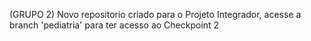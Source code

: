 (GRUPO 2) Novo repositorio criado para o Projeto Integrador, acesse a branch 'pediatria' para ter acesso ao Checkpoint 2 

